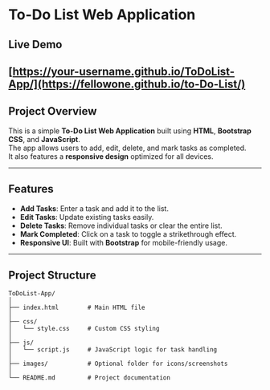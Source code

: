 # To-Do List Web Application

## Live Demo
[https://your-username.github.io/ToDoList-App/](https://fellowone.github.io/to-Do-List/)  
---

## Project Overview
This is a simple **To-Do List Web Application** built using **HTML**, **Bootstrap CSS**, and **JavaScript**.  
The app allows users to add, edit, delete, and mark tasks as completed.  
It also features a **responsive design** optimized for all devices.

---

## Features
- **Add Tasks**: Enter a task and add it to the list.
- **Edit Tasks**: Update existing tasks easily.
- **Delete Tasks**: Remove individual tasks or clear the entire list.
- **Mark Completed**: Click on a task to toggle a strikethrough effect.
- **Responsive UI**: Built with **Bootstrap** for mobile-friendly usage.

---

## Project Structure
```plaintext
ToDoList-App/
│
├── index.html        # Main HTML file
│
├── css/
│   └── style.css     # Custom CSS styling
│
├── js/
│   └── script.js     # JavaScript logic for task handling
│
├── images/           # Optional folder for icons/screenshots
│
└── README.md         # Project documentation

